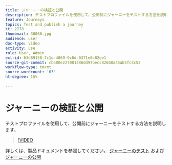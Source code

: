```yaml
---
title: ジャーニーの検証と公開
description: テストプロファイルを使用して、公開前にジャーニーをテストする方法を説明します。
feature: Journeys
topics: Test and publish a journey
kt: 2778
thumbnail: 30066.jpg
audience: user
doc-type: video
activity: use
role: User, Admin
exl-id: 63d89150-7c1e-4869-9c8d-0371e0c82ee1
source-git-commit: cba80e227001486dd97becc826b0a45ab5fc3c53
workflow-type: tm+mt
source-wordcount: '63'
ht-degree: 15%

---
```


# ジャーニーの検証と公開

テストプロファイルを使用して、公開前にジャーニーをテストする方法を説明します。

>[!VIDEO](https://video.tv.adobe.com/v/30066?quality=12&learn=on)

詳しくは、製品ドキュメントを参照してください。 [ジャーニーのテスト](https://experienceleague.adobe.com/docs/journeys/using/building-journeys/testing-the-journey.html)
および [ジャーニーの公開](https://experienceleague.adobe.com/docs/journeys/using/building-journeys/publishing-the-journey.html)
